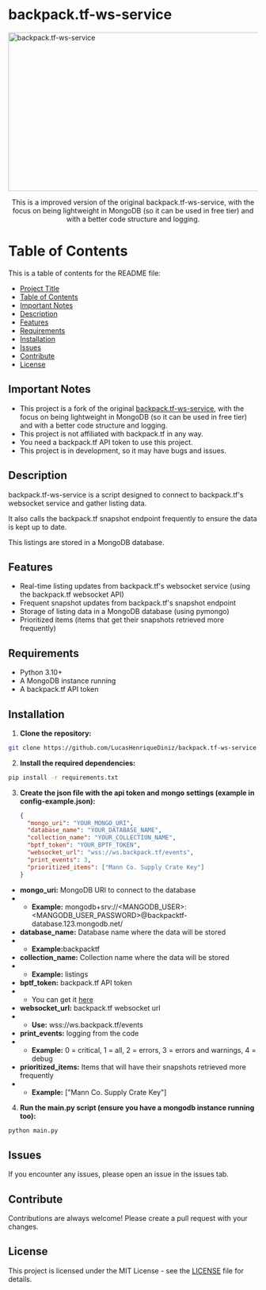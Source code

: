 # backpack.tf-ws-service

<img src="https://socialify.git.ci/LucasHenriqueDiniz/backpack.tf-ws-service/image?font=KoHo&language=1&name=1&owner=1&theme=Light" alt="backpack.tf-ws-service" width="640" height="320" />

<p align="center">This is a improved version of the original backpack.tf-ws-service, with the focus on being lightweight in MongoDB (so it can be used in free tier) and with a better code structure and logging.</p>

# Table of Contents

This is a table of contents for the README file:

- [Project Title](#project-title)
- [Table of Contents](#table-of-contents)
- [Important Notes](#important-notes)
- [Description](#Description)
- [Features](#features)
- [Requirements](#requirements)
- [Installation](#installation)
- [Issues](#issues)
- [Contribute](#contribute)
- [License](#license)

## Important Notes

- This project is a fork of the original [backpack.tf-ws-service](https://github.com/purplebarber/backpack.tf-ws-service), with the focus on being lightweight in MongoDB (so it can be used in free tier) and with a better code structure and logging.
- This project is not affiliated with backpack.tf in any way.
- You need a backpack.tf API token to use this project.
- This project is in development, so it may have bugs and issues.

## Description

backpack.tf-ws-service is a script designed to connect to backpack.tf's websocket service and gather listing data.

It also calls the backpack.tf snapshot endpoint frequently to ensure the data is kept up to date.

This listings are stored in a MongoDB database.

## Features

- Real-time listing updates from backpack.tf's websocket service (using the backpack.tf websocket API)
- Frequent snapshot updates from backpack.tf's snapshot endpoint
- Storage of listing data in a MongoDB database (using pymongo)
- Prioritized items (items that get their snapshots retrieved more frequently)

## Requirements

- Python 3.10+
- A MongoDB instance running
- A backpack.tf API token

## Installation

1. **Clone the repository:**

```bash
git clone https://github.com/LucasHenriqueDiniz/backpack.tf-ws-service.git
```

2. **Install the required dependencies:**

```bash
pip install -r requirements.txt
```

3. **Create the json file with the api token and mongo settings (example in config-example.json):**

   ```json
   {
     "mongo_uri": "YOUR_MONGO_URI",
     "database_name": "YOUR_DATABASE_NAME",
     "collection_name": "YOUR_COLLECTION_NAME",
     "bptf_token": "YOUR_BPTF_TOKEN",
     "websocket_url": "wss://ws.backpack.tf/events",
     "print_events": 3,
     "prioritized_items": ["Mann Co. Supply Crate Key"]
   }
   ```

- **mongo_uri:** MongoDB URI to connect to the database
- - <strong>Example:</strong> mongodb+srv://<MANGODB_USER>:<MANGODB_USER_PASSWORD>@backpacktf-database.123.mongodb.net/
- **database_name:** Database name where the data will be stored
- - <strong>Example:</strong>backpacktf
- **collection_name:** Collection name where the data will be stored
- - <strong>Example:</strong> listings
- **bptf_token:** backpack.tf API token
- - You can get it [here](https://backpack.tf/developer)
- **websocket_url:** backpack.tf websocket url
- - <strong>Use:</strong> wss://ws.backpack.tf/events
- **print_events:** logging from the code
- - <strong>Example:</strong> 0 = critical, 1 = all, 2 = errors, 3 = errors and warnings, 4 = debug
- **prioritized_items:** Items that will have their snapshots retrieved more frequently
- - <strong>Example:</strong> ["Mann Co. Supply Crate Key"]

4. **Run the main.py script (ensure you have a mongodb instance running too):**

```bash
python main.py
```

## Issues

If you encounter any issues, please open an issue in the issues tab.

## Contribute

Contributions are always welcome! Please create a pull request with your changes.

## License

This project is licensed under the MIT License - see the [LICENSE](LICENSE) file for details.
